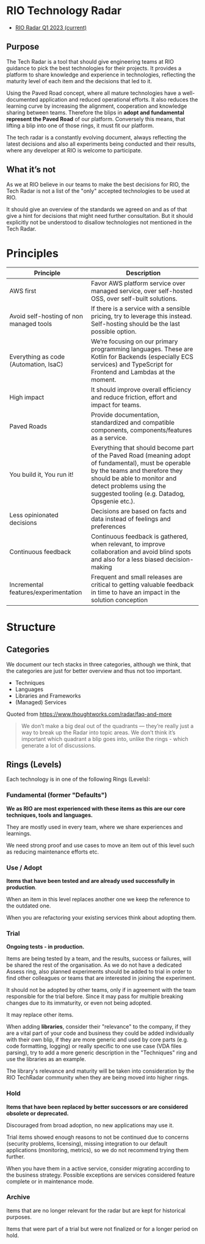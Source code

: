 # RIO Technology Radar
* [RIO Radar Q1 2023 (current)](https://radar.thoughtworks.com/?documentId=https%3A%2F%2Fraw.githubusercontent.com%2Frio-cloud%2Ftech-radar%2Fmaster%2FRIO%2520Radar%2520Q1%25202023.csv)

## Purpose

The Tech Radar is a tool that should give engineering teams at RIO
guidance to pick the best technologies for their projects. It provides a
platform to share knowledge and experience in technologies, reflecting
the maturity level of each item and the decisions that led to it.

Using the Paved Road concept, where all mature technologies have a
well-documented application and reduced operational efforts. It also
reduces the learning curve by increasing the alignment, cooperation and
knowledge sharing between teams. Therefore the blips in **adopt and
fundamental represent the Paved Road** of our platform. Conversely this
means, that lifting a blip into one of those rings, it must fit our
platform.

The tech radar is a constantly evolving document, always reflecting the
latest decisions and also all experiments being conducted and their
results, where any developer at RIO is welcome to participate.

## What it’s not

As we at RIO believe in our teams to make the best decisions for RIO,
the Tech Radar is not a list of the "only" accepted technologies to be
used at RIO.

It should give an overview of the standards we agreed on and as of that
give a hint for decisions that might need further consultation. But it
should explicitly not be understood to disallow technologies not
mentioned in the Tech Radar.

# Principles

|Principle|Description|
|--|--|
|AWS first|Favor AWS platform service over managed service, over self-hosted OSS, over self-built solutions. |
|Avoid self-hosting of non managed tools| If there is a service with a sensible pricing, try to leverage this instead. Self-hosting should be the last possible option. |
|Everything as code (Automation, IsaC)| We’re focusing on our primary programming languages. These are Kotlin for Backends (especially ECS services) and TypeScript for Frontend and Lambdas at the moment. |
|High impact| It should improve overall efficiency and reduce friction, effort and impact for teams. |
|Paved Roads| Provide documentation, standardized and compatible components, components/features as a service. |
|You build it, You run it!| Everything that should become part of the Paved Road (meaning adopt of fundamental), must be operable by the teams and therefore they should be able to monitor and detect problems using the suggested tooling (e.g. Datadog, Opsgenie etc.). |
|Less opinionated decisions| Decisions are based on facts and data instead of feelings and preferences |
|Continuous feedback| Continuous feedback is gathered, when relevant, to improve collaboration and avoid blind spots and also for a less biased decision-making |
|Incremental features/experimentation | Frequent and small releases are critical to getting valuable feedback in time to have an impact in the solution conception |

# Structure

## Categories

We document our tech stacks in three categories, although we think, that
the categories are just for better overview and thus not too important.

-   Techniques
-   Languages
-   Libraries and Frameworks
-   (Managed) Services

Quoted from <https://www.thoughtworks.com/radar/faq-and-more>

> We don’t make a big deal out of the quadrants — they’re really just a
> way to break up the Radar into topic areas. We don’t think it’s
> important which quadrant a blip goes into, unlike the rings - which
> generate a lot of discussions.

## Rings (Levels)

Each technology is in one of the following Rings (Levels):

### Fundamental (former "Defaults")

**We as RIO are most experienced with these items as this are our core
techniques, tools and languages.**

They are mostly used in every team, where we share experiences and
learnings.

We need strong proof and use cases to move an item out of this level
such as reducing maintenance efforts etc.

### Use / Adopt

**Items that have been tested and are already used successfully in
production**.

When an item in this level replaces another one we keep the reference to
the outdated one.

When you are refactoring your existing services think about adopting
them.

### Trial

**Ongoing tests - in production.**

Items are being tested by a team, and the results, success or failures,
will be shared the rest of the organisation. As we do not have a
dedicated Assess ring, also planned experiments should be added to trial
in order to find other colleagues or teams that are interested in
joining the experiment.

It should not be adopted by other teams, only if in agreement with the
team responsible for the trial before. Since it may pass for multiple
breaking changes due to its immaturity, or even not being adopted.

It may replace other items.

When adding **libraries**, consider their "relevance" to the company, if they are a vital part of your code and 
business they could be added individually with their own blip, if they are more generic and used by core parts 
(e.g. code formatting, logging) or really specific to one use case (VDA files parsing), try to add a more generic
description in the "Techniques" ring and use the libraries as an example.

The library's relevance and maturity will be taken into consideration by the RIO TechRadar community when they are 
being moved into higher rings.

### Hold

**Items that have been replaced by better successors or are considered
obsolete or deprecated.**

Discouraged from broad adoption, no new applications may use it.

Trial items showed enough reasons to not be continued due to concerns
(security problems, licensing), missing integration to our default
applications (monitoring, metrics), so we do not recommend trying them
further.

When you have them in a active service, consider migrating according to
the business strategy. Possible exceptions are services considered
feature complete or in maintenance mode.

### Archive

Items that are no longer relevant for the radar but are kept for
historical purposes.

Items that were part of a trial but were not finalized or for a longer
period on hold.
